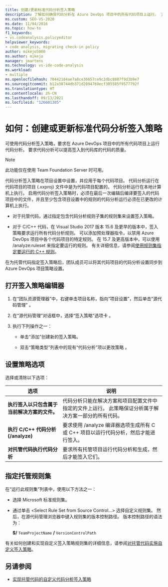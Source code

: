 ```yaml
---
title: 创建/更新标准代码分析签入策略
description: 了解如何确保代码分析在 Azure DevOps 项目中的所有代码项目上运行。 了解如何配置项目代码分析签入策略。
ms.custom: SEO-VS-2020
ms.date: 11/04/2016
ms.topic: how-to
f1_keywords:
- vs.codeanalysis.policyeditor
helpviewer_keywords:
- code analysis, migrating check-in policy
author: mikejo5000
ms.author: mikejo
manager: jmartens
ms.technology: vs-ide-code-analysis
ms.workload:
- multiple
ms.openlocfilehash: 70442184ae7a8ce36657ce9c2dbc8887f9d3b9e7
ms.sourcegitcommit: b12a38744db371d2894769ecf305585f9577792f
ms.translationtype: HT
ms.contentlocale: zh-CN
ms.lasthandoff: 09/13/2021
ms.locfileid: "126601305"
---
```

# <a name="how-to-create-or-update-standard-code-analysis-check-in-policies"></a>如何：创建或更新标准代码分析签入策略

可使用代码分析签入策略，要求在 Azure DevOps 项目中的所有代码项目上运行代码分析。 要求代码分析可以提高签入到代码库的代码的质量。

> [!NOTE]
> 此功能仅在使用 Team Foundation Server 时可用。

代码分析签入策略在项目设置中设置，并应用于每个代码项目。 代码分析运行在代码项目的项目 (.xxproj) 文件中是为代码项目配置的。 代码分析运行在本地计算机上执行。 启用代码分析签入策略时，必须在最后一次编辑后编译要签入的代码项目中的文件，并且至少包含项目设置中的规则的代码分析运行必须在已更改的计算机上执行。

- 对于托管代码，通过指定包含代码分析规则子集的规则集来设置签入策略。

- 对于 C/C++ 代码，在 Visual Studio 2017 版本 15.6 及更早的版本中，签入策略要求运行所有代码分析规则。 可以添加预处理器指令，以禁用 Azure DevOps 项目中各个代码项目的特定规则。 在 15.7 及更高版本中，可以使用 /analyze:ruleset 来指定要运行的规则。 有关详细信息，请参阅[使用规则集指定要运行的 C++ 规则](/cpp/code-quality/using-rule-sets-to-specify-the-cpp-rules-to-run)。

在为托管代码指定签入策略后，团队成员可以将其代码项目的代码分析设置同步到 Azure DevOps 项目策略设置。

## <a name="to-open-the-check-in-policy-editor"></a>打开签入策略编辑器

1. 在“团队资源管理器”中，右键单击项目名称，指向“项目设置”，然后单击“源代码管理” 。

1. 在“源代码管理”对话框中，选择“签入策略”选项卡 。

1. 执行下列操作之一：

    - 单击“添加”创建新的签入策略。

    - 双击“策略类型”列表中的现有“代码分析”项以更改策略 。

## <a name="to-set-policy-options"></a>设置策略选项

选择或清除以下选项：

|选项|说明|
|------------|-----------------|
|**执行签入以只包含属于当前解决方案的文件。**|代码分析只能在解决方案和项目配置文件中指定的文件上运行。 此策略保证分析属于解决方案一部分的所有代码。|
|**执行 C/C++ 代码分析 (/analyze)**|要求使用 /analyze 编译器选项生成所有 C 或 C++ 项目以运行代码分析，然后才能进行签入。|
|**对托管代码执行代码分析**|要求所有托管项目运行代码分析和生成，然后才能签入它们。|

## <a name="to-specify-a-managed-rule-set"></a>指定托管规则集

在“运行此规则集”列表中，使用以下方法之一：

- 选择 Microsoft 标准规则集。

- 通过单击 \<Select Rule Set from Source Control...> 选择自定义规则集。 然后，在源代码管理浏览器中键入规则集的版本控制路径。 版本控制路径的语法为：

   **$/** `TeamProjectName` **/** `VersionControlPath`

有关如何创建和实现自定义签入策略规则集的详细信息，请参阅[对托管代码实施自定义签入策略](../code-quality/implementing-custom-code-analysis-check-in-policies-for-managed-code.md)。

## <a name="see-also"></a>另请参阅

- [实现托管代码的自定义代码分析签入策略](../code-quality/implementing-custom-code-analysis-check-in-policies-for-managed-code.md)
